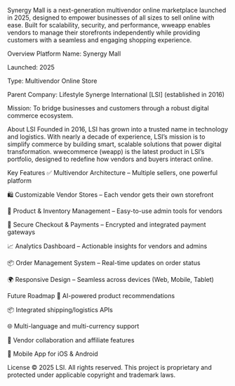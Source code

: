 Synergy Mall is a next-generation multivendor online marketplace launched in 2025, designed to empower businesses of all sizes to sell online with ease. Built for scalability, security, and performance, wweapp enables vendors to manage their storefronts independently while providing customers with a seamless and engaging shopping experience.

Overview
Platform Name: Synergy Mall

Launched: 2025

Type: Multivendor Online Store

Parent Company: Lifestyle Synerge International [LSI] (established in 2016)

Mission: To bridge businesses and customers through a robust digital commerce ecosystem.

About LSI
Founded in 2016, LSI has grown into a trusted name in technology and logistics. With nearly a decade of experience, LSI’s mission is to simplify commerce by building smart, scalable solutions that power digital transformation. wwecommerce (weapp) is the latest product in LSI’s portfolio, designed to redefine how vendors and buyers interact online.

Key Features
✅ Multivendor Architecture – Multiple sellers, one powerful platform

🛍️ Customizable Vendor Stores – Each vendor gets their own storefront

🧾 Product & Inventory Management – Easy-to-use admin tools for vendors

🔐 Secure Checkout & Payments – Encrypted and integrated payment gateways

📈 Analytics Dashboard – Actionable insights for vendors and admins

📦 Order Management System – Real-time updates on order status

🌍 Responsive Design – Seamless across devices (Web, Mobile, Tablet)

Future Roadmap
🧠 AI-powered product recommendations

📦 Integrated shipping/logistics APIs

🌐 Multi-language and multi-currency support

🤝 Vendor collaboration and affiliate features

📱 Mobile App for iOS & Android

License
© 2025 LSI. All rights reserved.
This project is proprietary and protected under applicable copyright and trademark laws.
